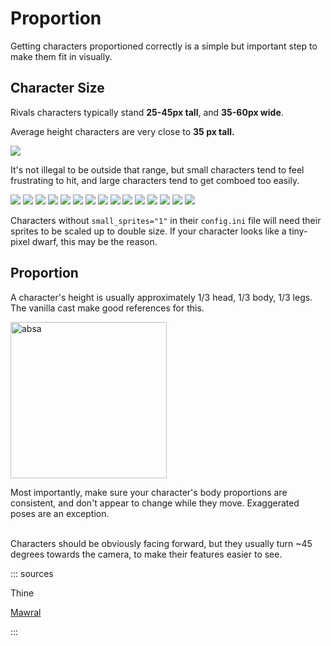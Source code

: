 # Proportion

Getting characters proportioned correctly is a simple but important step to make them fit in visually.

## Character Size

Rivals characters typically stand **25-45px tall**, and **35-60px wide**.

Average height characters are very close to **35 px tall.**

![](https://storage.ko-fi.com/cdn/useruploads/display/7fae8c82-24fd-40e2-8713-80fbed50caf2_height.png)

It's not illegal to be outside that range, but small characters tend to feel frustrating to hit, and large characters
tend to get comboed too easily.

![](https://media.discordapp.net/attachments/611423483863367692/612094152758394932/GridZetter.png)
![](https://media.discordapp.net/attachments/611423483863367692/612094157858799656/GridFors.png)
![](https://media.discordapp.net/attachments/611423483863367692/612094162044452901/GridClairen.png)
![](https://media.discordapp.net/attachments/611423483863367692/612094172744253453/GridOrcane.png)
![](https://media.discordapp.net/attachments/611423483863367692/612094177387347978/GridEtalus.png)
![](https://media.discordapp.net/attachments/611423483863367692/612094182441484288/GridRanno.png)
![](https://media.discordapp.net/attachments/611423483863367692/612094195082985492/GridWrastor.png)
![](https://media.discordapp.net/attachments/611423483863367692/612094200120475663/GridAbsa.png)
![](https://media.discordapp.net/attachments/611423483863367692/612094208055967754/GridElliana.png)
![](https://media.discordapp.net/attachments/611423483863367692/612094218709762089/GridKragg.png)
![](https://media.discordapp.net/attachments/611423483863367692/612094224766337025/GridMaypul.png)
![](https://media.discordapp.net/attachments/611423483863367692/612094231305256960/GridSylvanos.png)
![](https://media.discordapp.net/attachments/611423483863367692/612094248795504640/GridOri.png)
![](https://media.discordapp.net/attachments/611423483863367692/612094255300870154/GridShovelKnight.png)
![](https://media.discordapp.net/attachments/611423483863367692/612094267690582046/GridEmpty.png)

Characters without `small_sprites="1"` in their `config.ini` file will need their sprites to be scaled up to double
size. If your character looks like a tiny-pixel dwarf, this may be the reason.

## Proportion

A character's height is usually approximately 1/3 head, 1/3 body, 1/3 legs. The vanilla cast make good references for
this.

<img src="https://i.gyazo.com/919a2ddfc72d40c331137b98e403567b.png" height=250 alt="absa">

Most importantly, make sure your character's body proportions are consistent, and don't appear to change while they
move. Exaggerated poses are an exception.

\
Characters should be obviously facing forward, but they usually turn ~45 degrees towards the camera, to make their
features easier to see.

::: sources

Thine

[Mawral](https://ko-fi.com/post/RoA-Workshop-Guide--Designing-an-Idle-Sprite-N4N43NG85)

:::
